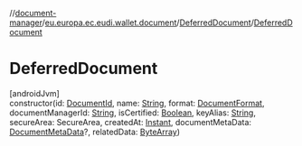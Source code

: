 //[document-manager](../../../index.md)/[eu.europa.ec.eudi.wallet.document](../index.md)/[DeferredDocument](index.md)/[DeferredDocument](-deferred-document.md)

# DeferredDocument

[androidJvm]\
constructor(id: [DocumentId](../-document-id/index.md), name: [String](https://kotlinlang.org/api/latest/jvm/stdlib/kotlin-stdlib/kotlin/-string/index.html), format: [DocumentFormat](../../eu.europa.ec.eudi.wallet.document.format/-document-format/index.md), documentManagerId: [String](https://kotlinlang.org/api/latest/jvm/stdlib/kotlin-stdlib/kotlin/-string/index.html), isCertified: [Boolean](https://kotlinlang.org/api/latest/jvm/stdlib/kotlin-stdlib/kotlin/-boolean/index.html), keyAlias: [String](https://kotlinlang.org/api/latest/jvm/stdlib/kotlin-stdlib/kotlin/-string/index.html), secureArea: SecureArea, createdAt: [Instant](https://developer.android.com/reference/kotlin/java/time/Instant.html), documentMetaData: [DocumentMetaData](../../eu.europa.ec.eudi.wallet.document.metadata/-document-meta-data/index.md)?, relatedData: [ByteArray](https://kotlinlang.org/api/latest/jvm/stdlib/kotlin-stdlib/kotlin/-byte-array/index.html))

